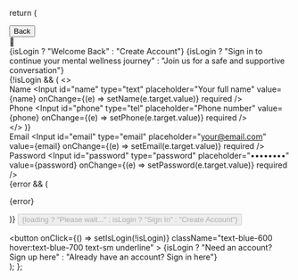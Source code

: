 return (
    <div className="min-h-screen bg-gradient-to-br from-blue-50 to-white flex items-center justify-center p-4">
      <Card className="w-full max-w-md mx-auto shadow-lg border-0 bg-white/80 backdrop-blur-sm">
        <CardHeader className="text-center pb-6">
          <div className="flex items-center justify-between mb-4">
            <Button
              variant="ghost"
              size="sm"
              onClick={onBack}
              className="text-gray-500 hover:text-gray-700"
            >
              <ArrowLeft className="w-4 h-4 mr-1" />
              Back
            </Button>
            <div className="w-12 h-12 bg-blue-100 rounded-full flex items-center justify-center">
              <span className="text-blue-600 text-lg">💙</span>
            </div>
            <div className="w-16"></div>
          </div>
          <CardTitle className="text-2xl font-semibold text-gray-800 mb-2">
            {isLogin ? "Welcome Back" : "Create Account"}
          </CardTitle>
          <CardDescription className="text-gray-600">
            {isLogin
              ? "Sign in to continue your mental wellness journey"
              : "Join us for a safe and supportive conversation"}
          </CardDescription>
        </CardHeader>
        <CardContent>
          <form onSubmit={handleSubmit} className="space-y-4">
            {!isLogin && (
              <>
                <div className="space-y-2">
                  <Label htmlFor="name" className="text-gray-700">
                    Name
                  </Label>
                  <Input
                    id="name"
                    type="text"
                    placeholder="Your full name"
                    value={name}
                    onChange={(e) => setName(e.target.value)}
                    required
                  />
                </div>
                <div className="space-y-2">
                  <Label htmlFor="phone" className="text-gray-700">
                    Phone
                  </Label>
                  <Input
                    id="phone"
                    type="tel"
                    placeholder="Phone number"
                    value={phone}
                    onChange={(e) => setPhone(e.target.value)}
                    required
                  />
                </div>
              </>
            )}
            <div className="space-y-2">
              <Label htmlFor="email" className="text-gray-700">
                Email
              </Label>
              <Input
                id="email"
                type="email"
                placeholder="your@email.com"
                value={email}
                onChange={(e) => setEmail(e.target.value)}
                required
              />
            </div>
            <div className="space-y-2">
              <Label htmlFor="password" className="text-gray-700">
                Password
              </Label>
              <Input
                id="password"
                type="password"
                placeholder="••••••••"
                value={password}
                onChange={(e) => setPassword(e.target.value)}
                required
              />
            </div>
            {error && (
              <p className="text-red-500 text-sm text-center">{error}</p>
            )}
            <Button
              type="submit"
              disabled={loading}
              className="w-full bg-blue-400 hover:bg-blue-500 text-white py-6 text-lg font-medium rounded-lg transition-colors"
            >
              {loading
                ? "Please wait..."
                : isLogin
                ? "Sign In"
                : "Create Account"}
            </Button>
          </form>
          <div className="mt-6 text-center">
            <button
              onClick={() => setIsLogin(!isLogin)}
              className="text-blue-600 hover:text-blue-700 text-sm underline"
            >
              {isLogin
                ? "Need an account? Sign up here"
                : "Already have an account? Sign in here"}
            </button>
          </div>
        </CardContent>
      </Card>
    </div>
  );
};
